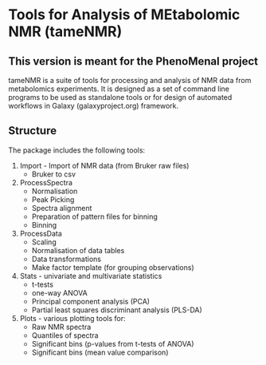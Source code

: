 # Tools for Analysis of MEtabolomic NMR (tameNMR)

## This version is meant for the PhenoMenal project

tameNMR is a suite of tools for processing and analysis of NMR data from metabolomics
experiments. It is designed as a set of command line programs to be used
as standalone tools or for design of automated workflows in Galaxy
(galaxyproject.org) framework.


## Structure
The package includes the following tools:

1. Import - Import of NMR data (from Bruker raw files)
    * Bruker to csv
2. ProcessSpectra
    * Normalisation
    * Peak Picking
    * Spectra alignment
    * Preparation of pattern files for binning
    * Binning
3. ProcessData
    * Scaling
    * Normalisation of data tables
    * Data transformations
    * Make factor template (for grouping observations)
4. Stats - univariate and multivariate statistics
    * t-tests
    * one-way ANOVA
    * Principal component analysis (PCA)
    * Partial least squares discriminant analysis (PLS-DA)
5. Plots - various plotting tools for:
    * Raw NMR spectra
    * Quantiles of spectra
    * Significant bins (p-values from t-tests of ANOVA)
    * Significant bins (mean value comparison)

